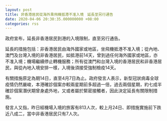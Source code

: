 ```yaml
---
layout: post
title: 非香港居民從海外乘飛機抵港不准入境　延長至另行通告
date: 2020-04-06 20:30:35.000000000 +08:00
categories: rss
---
```


政府宣布，延長非香港居民到港的入境限制，直至另行通告。

延長的措施包括：非香港居民由海外國家或地區，坐飛機抵港不准入境；從內地、澳門及台灣入境的非香港居民，如抵港前14天，曾到過任何海外國家或地區，亦不准入境；機場繼續停止轉機服務；所有從澳門和台灣入境的香港居民和非香港居民，與從內地入境安排一樣，入境後須接受強制檢疫14天。

有關措施原定為期14日，直至4月7日為止。政府發言人表示，新型冠狀病毒全球疫情仍然嚴峻，本港確診個案亦較兩星期前多超過一倍，過去兩個星期，約七成半確診個案潛伏期曾身處外地，又或者屬於緊密接觸者，因此決定延長有關限制措施。

發言人又指，昨日經機場入境的旅客有813人次，較上月24日、即措施實施前下跌近八成二，當中非香港居民只有7人次。　
